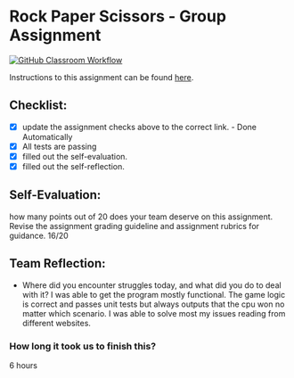 Rock Paper Scissors - Group Assignment
===================================
[![GitHub Classroom Workflow](https://s///github.com/IT3049C-Students/3-rock-paper-scissors-IanHegarty/actions/workflows/classroom.yml/badge.svg)](https://s///github.com/IT3049C-Students/3-rock-paper-scissors-IanHegarty/actions/workflows/classroom.yml)

Instructions to this assignment can be found [here](https://it3049c.github.io/Material/Assignments/3.Rock_Paper_Scissors/).

## Checklist:
- [x] update the assignment checks above to the correct link. - Done Automatically
- [x] All tests are passing
- [x] filled out the self-evaluation.
- [x] filled out the self-reflection.

## Self-Evaluation: 
how many points out of 20 does your team deserve on this assignment. Revise the assignment grading guideline and assignment rubrics for guidance.
16/20

## Team Reflection:
- Where did you encounter struggles today, and what did you do to deal with it?
I was able to get the program mostly functional. The game logic is correct and passes unit tests but always outputs that the cpu won no matter which scenario. I was able to solve most my issues reading from different websites.


### How long it took us to finish this?
6 hours